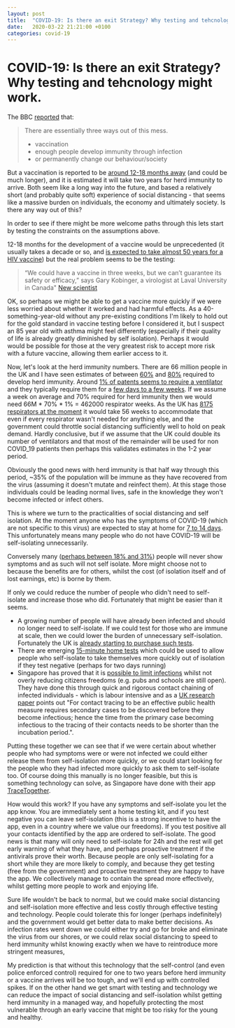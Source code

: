 ```yaml
---
layout: post
title:  "COVID-19: Is there an exit Strategy? Why testing and tehcnology might work."
date:   2020-03-22 21:21:00 +0100
categories: covid-19
---
```



# COVID-19: Is there an exit Strategy? Why testing and tehcnology might work.

The BBC [reported](https://www.bbc.co.uk/news/health-51963486) that:

> There are essentially three ways out of this mess.
> 
> * vaccination
> * enough people develop immunity through infection
> * or permanently change our behaviour/society

But a vaccination is reported to be [around 12-18 months away](https://www.newscientist.com/article/2237742-how-soon-will-we-have-a-coronavirus-vaccine-the-race-against-covid-19/) (and could be much longer), and it is  estimated it will take two years for herd immunity to arrive. Both seem like a long way into the future, and based a relatively short (and probably quite soft) experience of social distancing - that seems like a massive burden on individuals, the economy and ultimately society. Is there any way out of this?

In order to see if there might be more welcome paths through this lets start by testing the constraints on the assumptions above.

12-18 months for the development of a vaccine would be unprecedented (it usually takes a decade or so, and [is expected to take almost 50 years for a HIV vaccine](https://www.avert.org/professionals/hiv-science/developing-vaccine)) but the real problem seems to be the testing:

> “We could have a vaccine in three weeks, but we can’t guarantee its safety or efficacy,” says Gary Kobinger, a virologist at Laval University in Canada" [New scientist](https://www.newscientist.com/article/2237742-how-soon-will-we-have-a-coronavirus-vaccine-the-race-against-covid-19/#ixzz6HRxR6tLF)

OK, so perhaps we might be able to get a vaccine more quickly if we were less worried about whether it worked and had harmful effects. As a 40-something-year-old without any pre-existing conditions I'm likely to hold out for the gold standard in vaccine testing before I considered it, but I suspect an 85 year old with asthma might feel differently (especially if their quality of life is already greatly diminished by self isolation). Perhaps it would would be possible for those at the very greatest risk to accept more risk with a future vaccine, allowing them earlier access to it.

Now, let's look at the herd immunity numbers. There are 66 million people in the UK and I have seen estimates of between [60%](https://www.nationalgeographic.co.uk/science-and-technology/2020/03/uk-backed-herd-immunity-beat-covid-19-well-ultimately-need-it) and [80%](https://www.sciencemediacentre.org/expert-comments-about-herd-immunity/) required to develop herd immunity. Around [1% of patents seems to require a ventilator](https://www.statnews.com/2020/03/16/coronavirus-model-shows-hospitals-what-to-expect/) and they typically require them for a [few days to a few weeks](https://eu.lohud.com/story/news/health/2020/03/20/ny-may-need-24-000-ventilators-fight-covid-19-how-could-get-them/2877608001/). If we assume a week on average and 70% required for herd immunity then we would need 66M * 70% * 1% = 462000 respirator weeks. As the UK has [8175 respirators at the moment](https://news.sky.com/story/coronavirus-extraordinary-uk-effort-to-produce-thousands-more-ventilators-11961559) it would take 56 weeks to accommodate that even if every respirator wasn't needed for anything else, and the government could throttle social distancing sufficiently well to hold on peak demand. Hardly conclusive, but if we assume that the UK could double its number of ventilators and that most of the remainder will be used for non COVID_19 patients then perhaps this validates estimates in the 1-2 year period. 

Obviously the good news with herd immunity is that half way through this period, ~35% of the population will be immune as they have recovered from the virus (assuming it doesn't mutate and reinfect them). At this stage those individuals could be leading normal lives, safe in the knowledge they won't become infected or infect others. 

This is where we turn to the practicalities of social distancing and self isolation. At the moment anyone who has the symptoms of COVID-19 (which are not specific to this virus) are expected to stay at home for [7 to 14 days](https://www.nhs.uk/conditions/coronavirus-covid-19/self-isolation-advice/). This  unfortunately means many people who do not have COVID-19 will be self-isolating unnecessarily.

Conversely many ([perhaps between 18% and 31%](https://www.nature.com/articles/d41586-020-00822-x)) people will never show symptoms and as such will not self isolate. More might choose not to because the benefits are for others, whilst the cost (of isolation itself and of lost earnings, etc) is borne by them. 

If only we could reduce the number of people who didn't need to self-isolate and increase those who did. Fortunately that might be easier than it seems.

* A growing number of people will have already been infected and should no longer need to self-isolate. If we could test for those who are immune at scale, then we could lower the burden of unnecessary self-isolation. Fortunately the UK is [already starting to purchase such tests](https://www.bbc.co.uk/news/live/world-51994675?ns_mchannel=social&ns_source=twitter&ns_campaign=bbc_live&ns_linkname=5e773b449ea9fc0673e7b020&UK%20%27has%20ordered%20millions%20of%20antibody%20tests%27&2020-03-22T10:50:20.879Z&ns_fee=0&pinned_post_locator=urn:asset:325c5934-ba5f-4872-8ac5-ea8defbfe7f9&pinned_post_asset_id=5e773b449ea9fc0673e7b020&pinned_post_type=share&fbclid=IwAR3RKjwBPW4ET0VkBcrXd-ulIdYyTQhbd7o3_qabAZzIGKJ2_I_91fMXPrU).
* There are emerging [15-minute home tests](https://techcrunch.com/2020/03/20/scanwell-aims-to-launch-at-home-15-minute-coronavirus-test-but-it-still-needs-fda-approval/) which could be used to allow people who self-isolate to take themselves more quickly out of isolation if they test negative (perhaps for two days running)
* Singapore has proved that it is [possible to limit infections](https://www.medrxiv.org/content/10.1101/2020.02.14.20023036v1.full.pdf+html) whilst not overly reducing citizens freedoms (e.g. pubs and schools are still open). They have done this through quick and rigorous contact chaining of infected individuals - which is labour intensive and as a [UK research paper](https://www.medrxiv.org/content/10.1101/2020.02.14.20023036v1.full.pdf+html) points out "For contact tracing to be an effective public health measure requires secondary cases to be discovered before they become infectious; hence the time from the primary case becoming infectious to the tracing of their contacts needs to be shorter than the incubation period.". 

Putting these together we can see that if we were certain about whether people who had symptoms were or were not infected we could either release them from self-isolation more quickly, or we could start looking for the people who they had infected more quickly to ask them to self-isolate too. Of course doing this manually is no longer feasible, but this is something technology can solve, as Singapore have done with their app [TraceTogether](https://www.tracetogether.gov.sg/).

How would this work? If you have any symptoms and self-isolate you let the app know. You are immediately sent a home testing kit, and if you test negative you can leave self-isolation (this is a strong incentive to have the app, even in a country where we value our freedoms). If you test positive all your contacts identified by the app are ordered to self-isolate. The good news is that many will only need to self-isolate for 24h and the rest will get early warning of what they have, and perhaps proactive treatment if the antivirals prove their worth. Because people are only self-isolating for a short while they are more likely to comply, and because they get testing (free from the government) and proactive treatment they are happy to have the app. We collectively manage to contain the spread more effectively, whilst getting more people to work and enjoying life.

Sure life wouldn't be back to normal, but we could make social distancing and self-isolation more effective and less costly through effective testing and technology. People could tolerate this for longer (perhaps indefinitely) and the government would get better data to make better decisions. As infection rates went down we could either try and go for broke and eliminate the virus from our shores, or we could relax social distancing to speed to herd immunity whilst knowing exactly when we have to reintroduce more stringent measures,

My prediction is that without this technology that the self-control (and even police enforced control) required for one to two years before herd immunity or a vaccine arrives will be too tough, and we'll end up with controlled spikes. If on the other hand we get smart with testing and technology we can reduce the impact of social distancing and self-isolation whilst getting herd immunity in a managed way, and hopefully protecting the most vulnerable through an early vaccine that might be too risky for the young and healthy. 









